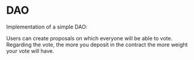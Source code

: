 # DAO

Implementation of a simple DAO: 

Users can create proposals on which everyone will be able to vote.
Regarding the vote, the more you deposit in the contract the more weight your vote will have.

